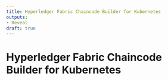 ```yaml
---
title: Hyperledger Fabric Chaincode Builder for Kubernetes
outputs:
- Reveal
draft: true
---
```


# Hyperledger Fabric Chaincode Builder for Kubernetes
